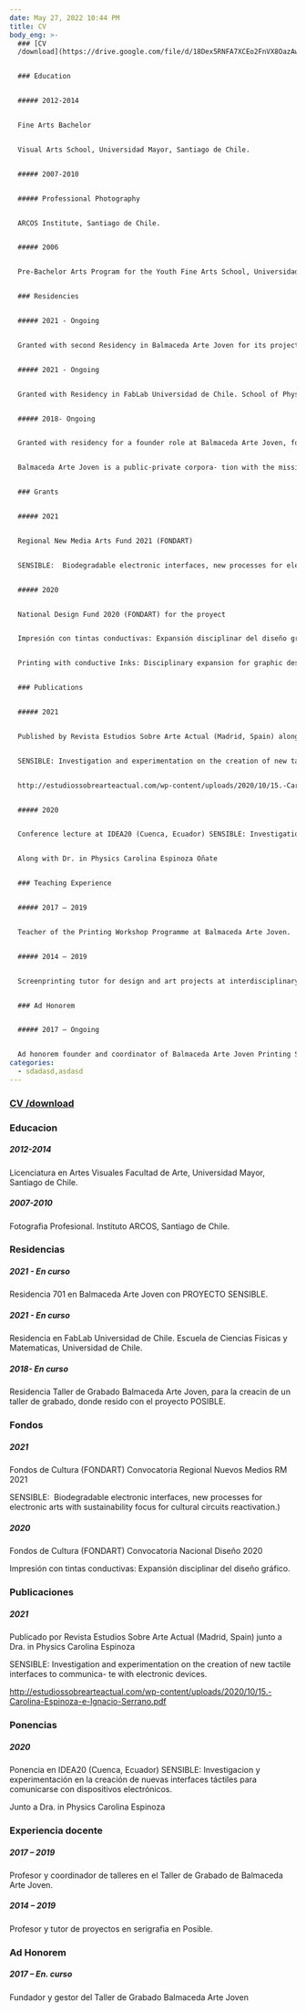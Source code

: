```yaml
---
date: May 27, 2022 10:44 PM
title: CV
body_eng: >-
  ### [CV
  /download](https://drive.google.com/file/d/18Dex5RNFA7XCEo2FnVX8OazAwNJd654v/view?usp=sharing)


  ### Education


  ##### 2012-2014


  Fine Arts Bachelor


  Visual Arts School, Universidad Mayor, Santiago de Chile.


  ##### 2007-2010


  ##### Professional Photography


  ARCOS Institute, Santiago de Chile.


  ##### 2006


  Pre-Bachelor Arts Program for the Youth Fine Arts School, Universidad de Chile


  ### Residencies


  ##### 2021 - Ongoing


  Granted with second Residency in Balmaceda Arte Joven for its project SENSIBLE.


  ##### 2021 - Ongoing


  Granted with Residency in FabLab Universidad de Chile. School of Physical and Mathematical Sciences. Universidad de Chile.


  ##### 2018- Ongoing


  Granted with residency for a founder role at Balmaceda Arte Joven, for the creation of a printing studio with its proyect POSIBLE, creative interdisci- plinary printing studio.


  Balmaceda Arte Joven is a public-private corpora- tion with the mission to bring art education to the youth.


  ### Grants


  ##### 2021


  Regional New Media Arts Fund 2021 (FONDART) 


  SENSIBLE:  Biodegradable electronic interfaces, new processes for electronic arts with sustainability focus for cultural circuits reactivation.)


  ##### 2020


  National Design Fund 2020 (FONDART) for the proyect 


  Impresión con tintas conductivas: Expansión disciplinar del diseño gráfico.


  Printing with conductive Inks: Disciplinary expansion for graphic design. 


  ### Publications


  ##### 2021


  Published by Revista Estudios Sobre Arte Actual (Madrid, Spain) along with Dr. in Physics Carolina Espinoza


  SENSIBLE: Investigation and experimentation on the creation of new tactile interfaces to communica- te with electronic devices.


  http://estudiossobrearteactual.com/wp-content/uploads/2020/10/15.-Carolina-Espinoza-e-Ignacio-Serrano.pdfLectures


  ##### 2020


  Conference lecture at IDEA20 (Cuenca, Ecuador) SENSIBLE: Investigation and experimentation on the creation of new tactile interfaces to communicate with electronic devices.


  Along with Dr. in Physics Carolina Espinoza Oñate


  ### Teaching Experience


  ##### 2017 – 2019


  Teacher of the Printing Workshop Programme at Balmaceda Arte Joven.


  ##### 2014 – 2019


  Screenprinting tutor for design and art projects at interdisciplinary studio POSIBLE.


  ### Ad Honorem


  ##### 2017 – Ongoing


  Ad honorem founder and coordinator of Balmaceda Arte Joven Printing Studio for printing education for the youth.
categories:
  - sdadasd,asdasd
---
```

### [CV /download](https://drive.google.com/file/d/18Dex5RNFA7XCEo2FnVX8OazAwNJd654v/view?usp=sharing)

### Educacion

##### 2012-2014

Licenciatura en Artes Visuales
Facultad de Arte, Universidad Mayor, Santiago de Chile.


##### 2007-2010

Fotografia Profesional.
Instituto ARCOS, Santiago de Chile.



### Residencias

##### 2021 - En curso

Residencia 701 en Balmaceda Arte Joven con PROYECTO SENSIBLE.

##### 2021 - En curso

Residencia en FabLab Universidad de Chile. Escuela de Ciencias Fisicas y Matematicas, Universidad de Chile.

##### 2018- En curso

Residencia Taller de Grabado Balmaceda Arte Joven, para la creacin de un taller de grabado, donde resido con el proyecto POSIBLE.



### Fondos

##### 2021

Fondos de Cultura (FONDART) Convocatoria Regional Nuevos Medios RM 2021

SENSIBLE:  Biodegradable electronic interfaces, new processes for electronic arts with sustainability focus for cultural circuits reactivation.)

##### 2020

Fondos de Cultura (FONDART) Convocatoria Nacional Diseño 2020

Impresión con tintas conductivas: Expansión disciplinar del diseño gráfico.



### Publicaciones

##### 2021

Publicado por Revista Estudios Sobre Arte Actual (Madrid, Spain) junto a Dra. in Physics Carolina Espinoza

SENSIBLE: Investigation and experimentation on the creation of new tactile interfaces to communica- te with electronic devices. 

http://estudiossobrearteactual.com/wp-content/uploads/2020/10/15.-Carolina-Espinoza-e-Ignacio-Serrano.pdf

### Ponencias

##### 2020

Ponencia en IDEA20 (Cuenca, Ecuador) 
SENSIBLE: Investigacion y experimentación en la creación de nuevas interfaces táctiles para comunicarse con dispositivos electrónicos.

Junto a Dra. in Physics Carolina Espinoza

### Experiencia docente

##### 2017 – 2019

Profesor y coordinador de talleres en el Taller de Grabado de Balmaceda Arte Joven.

##### 2014 – 2019

Profesor y tutor de proyectos en serigrafia en Posible.


### Ad Honorem

##### 2017 – En. curso

Fundador y gestor del Taller de Grabado Balmaceda Arte Joven 